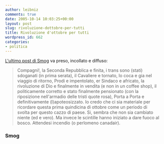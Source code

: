 ```yaml
---
author: leibniz
comments: true
date: 2005-10-14 10:03:25+00:00
layout: post
slug: rivoluzione-dottobre-per-tutti
title: Rivoluzione d'ottobre per tutti
wordpress_id: 662
categories:
- politica
---
```


[L'ultimo post di Smog](http://smog.ilcannocchiale.it/?id_blogdoc=688091) va preso, incollato e diffuso: 

> Compagni!, la Seconda Repubblica e finita, i trans sono (stati) sdoganati (in prima serata), il Cavaliere e tornato, lo coca e gia nel viaggio di ritorno, Prodi e impentolato, er Sindaco e africato, la rivoluzione di Dio e finalmente in vendita (e non in un coffee shop), il politicamente corretto e stato finalmente pensionato (con la riposizione nell'armadio delle tristi quote rosa), Porta a Porta e definitivamente (l)apoteosizzato. Io credo che ci sia materiale per ricordare questa prima quindicina di ottobre come un periodo di svolta per questo cazzo di paese. Si, sembra che non sia cambiato niente (ed e vero). Ma invece le scintille hanno iniziato a dare fuoco al bosco. Attendesi incendio (o perlomeno canadair).

### Smog
